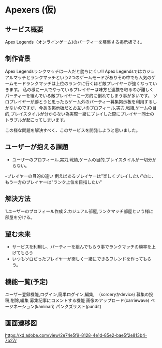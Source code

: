 # Apexers (仮)

## サービス概要
Apex Legends（オンラインゲーム)のパーティーを募集する掲示板です。

## 制作背景
Apex Legendsランクマッチは一人だと勝ちにくい!!
Apex Legendsではカジュアルマッチとランクマッチという2つのゲームモードがありその中でも人気のゲームモードランクマッチは上位のランクに行くほど敵プレイヤーが強くなっていきます。
私の様に一人でやっているプレイヤーは味方と連携を取るのが難しくパーティーを組んでいる敵プレイヤーに一方的に倒れてしまう事が多いです。
ソロプレイヤーが勝とうと思ったらゲーム外のパーティー募集掲示板を利用するしかないのですが、今ある掲示板だとお互いのプロフィール,実力,戦績,ゲームの目的,プレイスタイルが分からない為実際一緒にプレイした際にプレイヤー同士のトラブルが起こってしまいます。

この様な問題を解決すべく、このサービスを開発しようと思いました。

## ユーザーが抱える課題
- ユーザーのプロフィール,実力,戦績,ゲームの目的,プレイスタイルが一切分からない。

-プレイヤーの目的の違い
例えばあるプレイヤーは"楽しくプレイしたい"のに、もう一方のプレイヤーは"ランク上位を目指したい"

## 解決方法
1.ユーザーのプロフィール作成
2.カジュアル部屋,ランクマッチ部屋という様に部屋を分ける。

## 望む未来
- サービスを利用し、パーティーを組んでもらう事でランクマッチの勝率を上げてもらう
- いつもソロだったプレイヤーが楽しく一緒にできるフレンドを作ってもらう。

## 機能一覧(予定)
ユーザー登録機能,ログイン,簡単ログイン,編集,　（sorceryかdevice)
募集の投稿,削除,編集
募集記事にコメントする機能
画像のアップロード(carriewave)
ページネーション(kaminari)
パンクズリスト(pundit)

## 画面遷移図
https://xd.adobe.com/view/2e74e5f9-8128-4e1d-85e2-bae5f2e813b4-7b27/